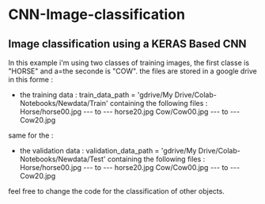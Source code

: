 # CNN-Image-classification
Image classification using a KERAS Based CNN 
---------------------------------------------------

In this example i'm using two classes of training images, the first classe is "HORSE" and a=the seconde is "COW".
the files are stored in a google drive in this forme :

- the training data :  train_data_path = 'gdrive/My Drive/Colab-Notebooks/Newdata/Train'
containing the following files : 
Horse/horse00.jpg --- to --- horse20.jpg
Cow/Cow00.jpg --- to --- Cow20.jpg

same for the : 
- the validation data : validation_data_path = 'gdrive/My Drive/Colab-Notebooks/Newdata/Test' 
containing the following files : 
Horse/horse00.jpg --- to --- horse20.jpg
Cow/Cow00.jpg --- to --- Cow20.jpg

feel free to change the code for the classification of other objects.
